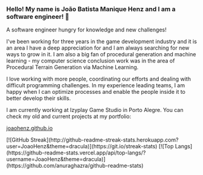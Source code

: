 ### Hello! My name is João Batista Manique Henz and I am a software engineer! 👋

A software engineer hungry for knowledge and new challenges!

I've been working for three years in the game development industry and it is an area I have a deep appreciation for and I am always searching for new ways to grow in it. I am also a big fan of procedural generation and machine learning - my computer science conclusion work was in the area of Procedural Terrain Generation via Machine Learning. 

I love working with more people, coordinating our efforts and dealing with difficult programming challenges. In my experience leading teams, I am happy when I can optimize processes and enable the people inside it to better develop their skills.

I am currently working at Izyplay Game Studio in Porto Alegre. You can check my old and current projects at my portfolio:

[joaohenz.github.io](https://joaohenz.github.io/)

<p float="left">
  [![GitHub Streak](http://github-readme-streak-stats.herokuapp.com?user=JoaoHenz&theme=dracula)](https://git.io/streak-stats)
  [![Top Langs](https://github-readme-stats.vercel.app/api/top-langs/?username=JoaoHenz&theme=dracula)](https://github.com/anuraghazra/github-readme-stats)  
</p>

<!--
**JoaoHenz/JoaoHenz** is a ✨ _special_ ✨ repository because its `README.md` (this file) appears on your GitHub profile.

Here are some ideas to get you started:

- 🔭 I’m currently working on ...
- 🌱 I’m currently learning ...
- 👯 I’m looking to collaborate on ...
- 🤔 I’m looking for help with ...
- 💬 Ask me about ...
- 📫 How to reach me: ...
- 😄 Pronouns: ...
- ⚡ Fun fact: ...
-->
